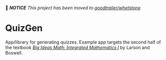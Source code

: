 🔔 ***NOTICE** This project has been moved to [goodtrailer/whetstone](https://github.com/goodtrailer/whetstone)*

# QuizGen

App/library for generating quizzes. Example app targets the second half of the textbook [*Big Ideas Math: Integrated Mathematics I*](https://bim.easyaccessmaterials.com/index.php?location_user=im) by Larson and Boswell.
